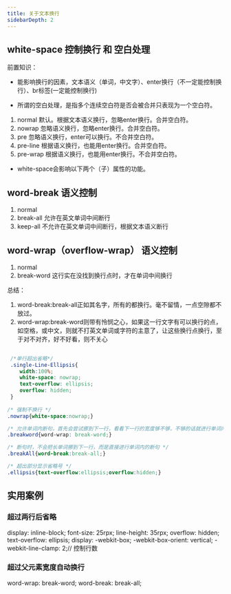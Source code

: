 ```yaml
---
title: 关于文本换行
sidebarDepth: 2
---
```


## white-space 控制换行 和 空白处理
前置知识：

* 能影响换行的因素，文本语义（单词，中文字）、enter换行（不一定能控制换行）、br标签(一定能控制换行)

* 所谓的空白处理，是指多个连续空白符是否会被合并只表现为一个空白符。
1. normal 默认。根据文本语义换行，忽略enter换行。合并空白符。
2. nowrap 忽略语义换行，忽略enter换行。合并空白符。
3. pre    忽略语义换行，enter可以换行。不合并空白符。
4. pre-line 根据语义换行，也能用enter换行。合并空白符。
5. pre-wrap 根据语义换行，也能用enter换行。不合并空白符。

* white-space会影响以下两个（子）属性的功能。

## word-break 语义控制

1. normal
2. break-all 允许在英文单词中间断行
3. keep-all  不允许在英文单词中间断行，根据文本语义断行

## word-wrap（overflow-wrap）  语义控制

1. normal
2. break-word 这行实在没找到换行点时，才在单词中间换行


总结：
1. word-break:break-all正如其名字，所有的都换行。毫不留情，一点空隙都不放过。
2. word-wrap:break-word则带有怜悯之心，如果这一行文字有可以换行的点，如空格，或中文，则就不打英文单词或字符的主意了，让这些换行点换行，至于对不对齐，好不好看，则不关心


```css
 
 /*单行超出省略*/
 .single-Line-Ellipsis{
    width:100%;
    white-space: nowrap;
    text-overflow: ellipsis;
    overflow: hidden;
 }
          
/* 强制不换行 */
.nowrap{white-space:nowrap;}

/* 允许单词内断句，首先会尝试挪到下一行，看看下一行的宽度够不够，不够的话就进行单词内的断句 */
.breakword{word-wrap: break-word;}

/* 断句时，不会把长单词挪到下一行，而是直接进行单词内的断句 */
.breakAll{word-break:break-all;}            

/* 超出部分显示省略号 */
.ellipsis{text-overflow:ellipsis;overflow:hidden;}
```

## 实用案例

### 超过两行后省略

display: inline-block;
font-size: 25rpx;
line-height: 35rpx;
overflow: hidden;
text-overflow: ellipsis;
display: -webkit-box;
-webkit-box-orient: vertical;
-webkit-line-clamp: 2;// 控制行数

### 超过父元素宽度自动换行
  word-wrap: break-word;
  word-break: break-all;
